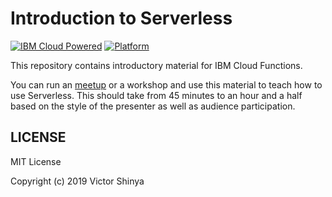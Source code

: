 # Introduction to Serverless

[![IBM Cloud Powered](https://img.shields.io/badge/IBM%20Cloud-powered-blue.svg)](https://cloud.ibm.com)
[![Platform](https://img.shields.io/badge/platform-nodejs-lightgrey.svg?style=flat)](https://developer.ibm.com/node/)

This repository contains introductory material for IBM Cloud Functions.

You can run an [meetup](https://www.meetup.com) or a workshop and use this material to teach how to use Serverless. This should take from 45 minutes to an hour and a half based on the style of the presenter as well as audience participation.

## LICENSE

MIT License

Copyright (c) 2019 Victor Shinya

